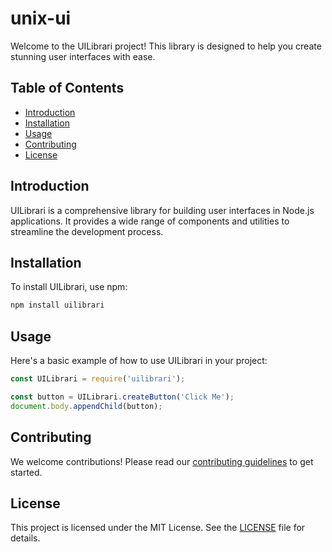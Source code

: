 # unix-ui

Welcome to the UILibrari project! This library is designed to help you create stunning user interfaces with ease.

## Table of Contents

- [Introduction](#introduction)
- [Installation](#installation)
- [Usage](#usage)
- [Contributing](#contributing)
- [License](#license)

## Introduction

UILibrari is a comprehensive library for building user interfaces in Node.js applications. It provides a wide range of components and utilities to streamline the development process.

## Installation

To install UILibrari, use npm:

```bash
npm install uilibrari
```

## Usage

Here's a basic example of how to use UILibrari in your project:

```javascript
const UILibrari = require('uilibrari');

const button = UILibrari.createButton('Click Me');
document.body.appendChild(button);
```

## Contributing

We welcome contributions! Please read our [contributing guidelines](CONTRIBUTING.md) to get started.

## License

This project is licensed under the MIT License. See the [LICENSE](LICENSE) file for details.